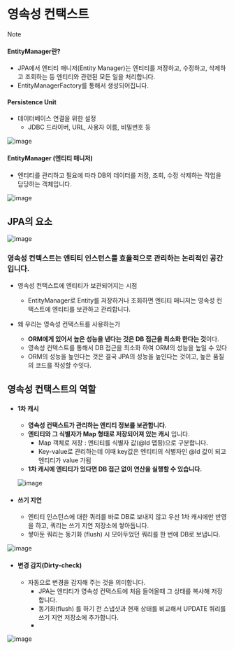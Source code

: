 # 영속성 컨택스트 

> [!NOTE]
>
> #### EntityManager란?
>
> - JPA에서 엔티티 매니저(Entity Manager)는 엔티티를 저장하고, 수정하고, 삭제하고 조회하는 등 엔티티와 관련된 모든 일을 처리합니다.
> - EntityManagerFactory를 통해서 생성되어집니다.



#### Persistence Unit

- 데이터베이스 연결을 위한 설정
  - JDBC 드라이버, URL, 사용자 이름, 비밀번호 등

![image](https://github.com/user-attachments/assets/20f6aef0-bfa2-45ce-82f7-650da071b09d)


#### EntityManager (엔티티 매니저) 

- 엔티티를 관리하고 필요에 따라 DB의 데이터를 저장, 조회, 수정 삭제하는 작업을 담당하는 객체입니다.

![image](https://github.com/user-attachments/assets/c58d12cc-99ed-432d-8c03-e20da7802bd4)






## JPA의 요소
![image](https://github.com/user-attachments/assets/cabe2add-d4ea-488f-be4c-bab68aa8b0f7)




### 영속성 컨텍스트는 엔티티 인스턴스를 효율적으로 관리하는 논리적인 공간입니다.

- 영속성 컨택스트에 엔티티가 보관되어지는 시점
  - EntityManager로 Entity를 저장하거나 조회하면 엔티티 매니저는 영속성 컨택스트에 엔티티를 보관하고 관리합니다.

- 왜 우리는 영속성 컨택스트를 사용하는가
  - **ORM에게 있어서 높은 성능을 낸다는 것은  DB 접근을 최소화 한다는 것**이다.
  - 영속성 컨텍스트를 통해서 DB 접근을 최소화 하여 ORM의 성능을 높일 수 있다
  - ORM의 성능을 높인다는 것은 결국 JPA의 성능을 높인다는 것이고, 높은 품질의 코드를 작성할 수잇다.

## 영속성 컨택스트의 역할

- #### **1차 캐시** 

  - **영속성 컨택스트가 관리하는 엔티티 정보를 보관합니다.** 
  - **엔티티와 그 식별자가 Map 형태로 저장되어져 있는 캐시** 입니다.
    - Map 객체로 저장 : 엔티티를 식별자 값(@Id 맵핑)으로 구분합니다.
    - Key-value로 관리하는데 이때 key값은 엔티티의 식별자인  @Id 값이 되고 엔티티가 value 가됨
  - **1차 캐시에 엔티티가 있다면 DB 접근 없이 연산을 실행할 수 있습니다.**

  ![image](https://github.com/user-attachments/assets/179cd6cf-38ed-4552-984b-23a0d501aad0)



- #### **쓰기 지연**

  - 엔티티 인스턴스에 대한 쿼리를 바로 DB로 보내지 않고 우선 1차 캐시에만 반영을 하고,  쿼리는 쓰기 지연 저장소에 쌓아둡니다.
  - 쌓아둔 쿼리는 동기화 (flush) 시 모아두었던 쿼리를 한 번에 DB로 보냅니다.

![image](https://github.com/user-attachments/assets/b9ea2124-a514-49b5-a09b-6351f764540b)




- #### **변경 감지(Dirty-check)**

  - 자동으로 변경을 감지해 주는 것을 의미합니다.
    - JPA는 엔티티가 영속성 컨택스트에 처음 들어올때 그 상태를 복사해 저장합니다.
    - 동기화(flush) 를 하기 전 스냅샷과 현재 상태를 비교해서 UPDATE 쿼리를 쓰기 지연 저장소에 추가합니다.
    - 
![image](https://github.com/user-attachments/assets/ea9db8bc-3696-465f-916e-04b3c6f1b492)








